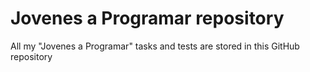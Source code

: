 # Jovenes a Programar repository

All my "Jovenes a Programar" tasks and tests are stored in this GitHub repository
